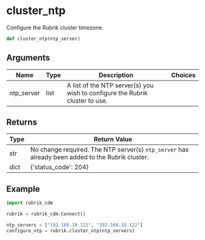 # cluster_ntp

Configure the Rubrik cluster timezone.
```py
def cluster_ntp(ntp_server)
```

## Arguments
| Name        | Type | Description                                                                 | Choices |
|-------------|------|-----------------------------------------------------------------------------|---------|
| ntp_server  | list  | A list of the NTP server(s) you wish to configure the Rubrik cluster to use. |         |

## Returns
| Type | Return Value                                                                                   |
|------|-----------------------------------------------------------------------------------------------|
| str  | No change required. The NTP server(s) `ntp_server` has already been added to the Rubrik cluster. |
| dict  | {'status_code': 204} |
## Example
```py
import rubrik_cdm

rubrik = rubrik_cdm.Connect()

ntp_servers = ["192.168.10.121", "192.168.10.122"]
configure_ntp = rubrik.cluster_ntp(ntp_servers)
```